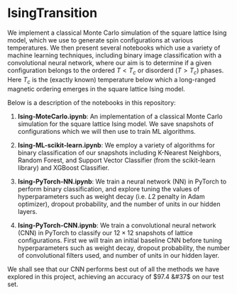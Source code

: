 # IsingTransition

We implement a classical Monte Carlo simulation of the square lattice Ising model, which we use to generate spin configurations at various temperatures. We then present several notebooks which use a variety of machine learning techniques, including binary image classification with a convolutional neural network, where our aim is to determine if a given configuration belongs to the ordered $T<T_c$ or disorderd $(T>T_c)$ phases. Here $T_c$ is the (exactly known) temperature below which a long-ranged magnetic ordering emerges in the square lattice Ising model.

Below is a description of the notebooks in this repository:

1. <b>Ising-MoteCarlo.ipynb</b>: An implementation of a classical Monte Carlo simulation for the square lattice Ising model. We save snapshots of configurations which we will then use to train ML algorithms.

2. <b>Ising-ML-scikit-learn.ipynb</b>: We employ a variety of algorithms for binary classification of our snapshots including K-Nearest Neighbors, Random Forest, and Support Vector Classifier (from the scikit-learn library) and XGBoost Classifier. 

3. <b>Ising-PyTorch-NN.ipynb</b>: We train a neural network (NN) in PyTorch to perform binary classification, and explore tuning the values of hyperparameters such as weight decay (i.e. $L2$ penalty in Adam optimizer), dropout probability, and the number of units in our hidden layers.

4. <b>Ising-PyTorch-CNN.ipynb</b>: We train a convolutional neural network (CNN) in PyTorch to classify our $12 \times 12$ snapshots of lattice configurations. First we will train an initial baseline CNN before tuning hyperparameters such as weight decay, dropout probability, the number of convolutional filters used, and number of units in our hidden layer. 

We shall see that our CNN performs best out of all the methods we have explored in this project, achieving an accuracy of $97.4 &#37$ on our test set.